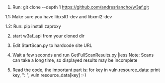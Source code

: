 1. Run: git clone --depth 1 https://github.com/andresriancho/w3af.git

1.1: Make sure you have libxslt1-dev and libxml2-dev

1.2: Run: pip install zaproxy

2. start w3af_api from your cloned dir

3. Edit StartScan.py to hardcode site URL

4. Wait a few seconds and run GetFullScanResults.py |less
	Note: Scans can take a long time, so displayed results may be incomplete

5. Read the code, the important part is:
	 for key in vuln.resource_data:
		print key, ": ", vuln.resource_data[key]
	:-)

